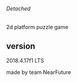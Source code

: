 ###### Detached

2d platform puzzle game



## version

2018.4.17f1 LTS



made by team NearFuture

